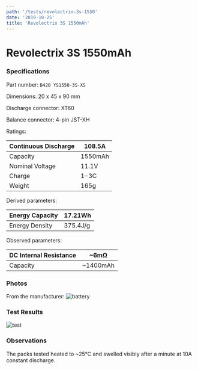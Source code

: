 ```yaml
---
path: '/tests/revolectrix-3s-1550'
date: '2019-10-25'
title: 'Revolectrix 3S 1550mAh'
---
```


# Revolectrix 3S 1550mAh

### Specifications

Part number: `B420 YS1550-3S-XS`

Dimensions: 20 x 45 x 90 mm

Discharge connector: XT60

Balance connector: 4-pin JST-XH

Ratings:

| Continuous Discharge | 108.5A  |
| -------------------- | ------- |
| Capacity             | 1550mAh |
| Nominal Voltage      | 11.1V   |
| Charge               | 1-3C    |
| Weight               | 165g    |

Derived parameters:

| Energy Capacity | 17.21Wh  |
| --------------- | -------- |
| Energy Density  | 375.4J/g |

Observed parameters:

| DC Internal Resistance | ~6m&ohm; |
| ---------------------- | -------- |
| Capacity               | ~1400mAh |

### Photos

From the manufacturer: ![battery](http://www.store.revolectrix.com/B420-1550L.jpg)

### Test Results

![test](https://i.imgur.com/1zx3OAr.png)

### Observations

The packs tested heated to ~25&deg;C and swelled visibly after a minute at 10A constant discharge.
